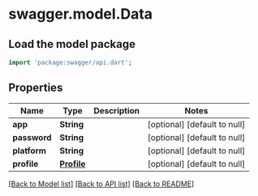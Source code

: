 # swagger.model.Data

## Load the model package
```dart
import 'package:swagger/api.dart';
```

## Properties
Name | Type | Description | Notes
------------ | ------------- | ------------- | -------------
**app** | **String** |  | [optional] [default to null]
**password** | **String** |  | [optional] [default to null]
**platform** | **String** |  | [optional] [default to null]
**profile** | [**Profile**](Profile.md) |  | [optional] [default to null]

[[Back to Model list]](../README.md#documentation-for-models) [[Back to API list]](../README.md#documentation-for-api-endpoints) [[Back to README]](../README.md)



